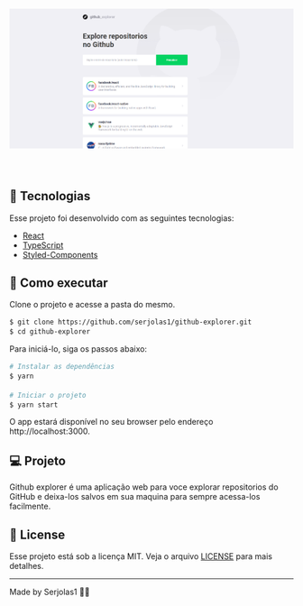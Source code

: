 <h1 align="center">
    <img alt="GitHub Explorer" src=".github/project.png" />
</h1>

<br>

## 🧪 Tecnologias

Esse projeto foi desenvolvido com as seguintes tecnologias:

- [React](https://reactjs.org)
- [TypeScript](https://www.typescriptlang.org/)
- [Styled-Components](https://styled-components.com/)

## 🚀 Como executar

Clone o projeto e acesse a pasta do mesmo.

```bash
$ git clone https://github.com/serjolas1/github-explorer.git
$ cd github-explorer
```

Para iniciá-lo, siga os passos abaixo:
```bash
# Instalar as dependências
$ yarn

# Iniciar o projeto
$ yarn start
```
O app estará disponível no seu browser pelo endereço http://localhost:3000.

## 💻 Projeto

Github explorer é uma aplicação web para voce explorar repositorios do GitHub e deixa-los salvos em sua maquina para sempre acessa-los facilmente.


## 📝 License

Esse projeto está sob a licença MIT. Veja o arquivo [LICENSE](LICENSE) para mais detalhes.

---

Made by Serjolas1 👋🏻
